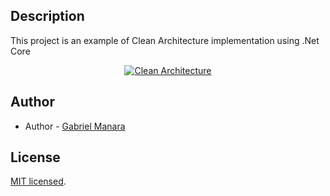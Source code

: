 ## Description
This project is an example of Clean Architecture implementation using .Net Core 

<p align="center">
  <a href="https://miro.medium.com/max/719/1*fATLRr4ZggEa0yjCq-f8Hg.png" target="blank"><img src="https://miro.medium.com/max/719/1*fATLRr4ZggEa0yjCq-f8Hg.png width="200" alt="Clean Architecture" /></a>
</p>


## Author
- Author - [Gabriel Manara](https://gabrielmanara.vercel.app)

## License

[MIT licensed](LICENSE).
